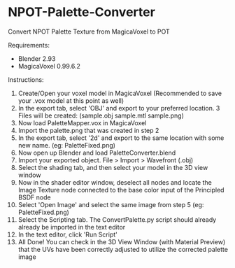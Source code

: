 # NPOT-Palette-Converter
 Convert NPOT Palette Texture from MagicaVoxel to POT
 
 Requirements:
 - Blender 2.93
 - MagicaVoxel 0.99.6.2
 
 Instructions:
 1. Create/Open your voxel model in MagicaVoxel (Recommended to save your .vox model at this point as well)
 2. In the export tab, select 'OBJ' and export to your preferred location. 3 Files will be created: (sample.obj sample.mtl sample.png)
 3. Now load PaletteMapper.vox in MagicaVoxel 
 4. Import the palette.png that was created in step 2
 5. In the export tab, select '2d' and export to the same location with some new name. (eg: PaletteFixed.png)
 6. Now open up Blender and load PaletteConverter.blend
 7. Import your exported object. File > Import > Wavefront (.obj)
 8. Select the shading tab, and then select your model in the 3D view window
 9. Now in the shader editor window, deselect all nodes and locate the Image Texture node connected to the base color input of the Principled BSDF node
 10. Select 'Open Image' and select the same image from step 5 (eg: PaletteFixed.png)
 11. Select the Scripting tab. The ConvertPalette.py script should already already be imported in the text editor
 12. In the text editor, click 'Run Script'
 13. All Done! You can check in the 3D View Window (with Material Preview) that the UVs have been correctly adjusted to utilize the corrected palette image

